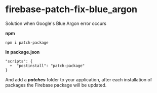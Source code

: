 # firebase-patch-fix-blue_argon
Solution when Google's Blue Argon error occurs

**npm**

`npm i patch-package`

**In package.json**

```
"scripts": {
  +  "postinstall": "patch-package"
}
```

And add a ***patches*** folder to your application, after each installation of packages the Firebase package will be updated.


